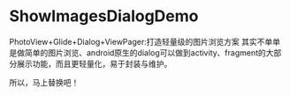 # ShowImagesDialogDemo
PhotoView+Glide+Dialog+ViewPager:打造轻量级的图片浏览方案
其实不单单是做简单的图片浏览、android原生的dialog可以做到activity、fragment的大部分展示功能，而且更轻量化，易于封装与维护。

所以，马上替换吧！

